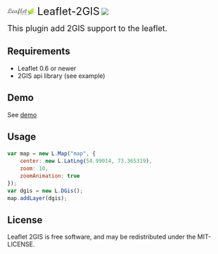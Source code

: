 <a href="https://leafletjs.com"><img src="https://github.com/emikhalev/leaflet-2gis/blob/master/logos/leaflet/img.png" width="64"></a>
<span style="font-size: 24px">Leaflet-2GIS</span>
<a href="https://2gis.com/"><img src="https://upload.wikimedia.org/wikipedia/commons/c/c1/2GIS_logo.svg" width="48"></a>

<span style="font-size: 18px">This plugin add 2GIS support to the leaflet.</span>

## Requirements
* Leaflet 0.6 or newer
* 2GIS api library (see example)

## Demo
See [demo](http://emikhalev.github.io/leaflet-2gis/)

## Usage
```javascript
var map = new L.Map("map", {
	center: new L.LatLng(54.99014, 73.365319), 
	zoom: 10,
	zoomAnimation: true 
});
var dgis = new L.DGis();
map.addLayer(dgis);
```

## License
Leaflet 2GIS is free software, and may be redistributed under the MIT-LICENSE.
